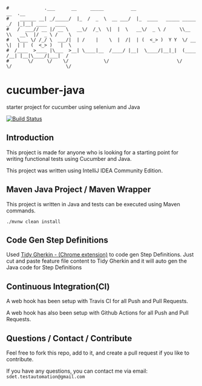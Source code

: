 ```                                                                      
#             .___      __     _____          __                         __  .__               
#    ______ __| _/_____/  |_  /  _  \  __ ___/  |_  ____   _____ _____ _/  |_|__| ____   ____  
#   /  ___// __ |/ __ \   __\/  /_\  \|  |  \   __\/  _ \ /     \\__  \\   __\  |/  _ \ /    \ 
#   \___ \/ /_/ \  ___/|  | /    |    \  |  /|  | (  <_> )  Y Y  \/ __ \|  | |  (  <_> )   |  \
#  /____  >____ |\___  >__| \____|__  /____/ |__|  \____/|__|_|  (____  /__| |__|\____/|___|  /
#       \/     \/    \/             \/                         \/     \/                    \/ 
```

# cucumber-java
starter project for cucumber using selenium and Java

[![Build Status](https://travis-ci.org/sdetAutomation/cucumber-selenium-java.svg?branch=master)](https://travis-ci.org/sdetAutomation/cucumber-selenium-java)

Introduction
------------
This project is made for anyone who is looking for a starting point for writing functional tests using Cucumber and Java.

This project was written using IntelliJ IDEA Community Edition.   


Maven Java Project / Maven Wrapper
-----
This project is written in Java and tests can be executed using Maven commands. 

    ./mvnw clean install  


Code Gen Step Definitions
-----
Used [Tidy Gherkin - (Chrome extension)](https://chrome.google.com/webstore/detail/tidy-gherkin/nobemmencanophcnicjhfhnjiimegjeo?hl=en-GB) to code gen Step Definitions.  Just 
cut and paste feature file content to Tidy Gherkin and it will auto gen the Java code for Step Definitions   

   
Continuous Integration(CI)
------------
A web hook has been setup with Travis CI for all Push and Pull Requests.
 
A web hook has also been setup with Github Actions for all Push and Pull Requests.


Questions / Contact / Contribute
------------
Feel free to fork this repo, add to it, and create a pull request if you like to contribute.  

If you have any questions, you can contact me via email: `sdet.testautomation@gmail.com`
